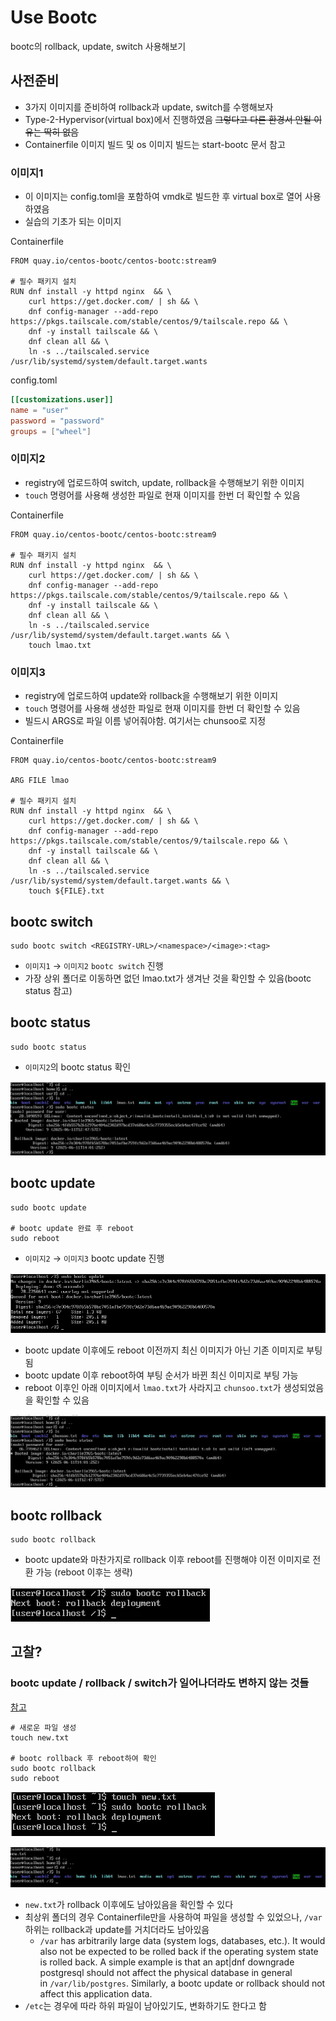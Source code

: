 # Use Bootc

bootc의 rollback, update, switch 사용해보기

## 사전준비

- 3가지 이미지를 준비하여 rollback과 update, switch를 수행해보자
- Type-2-Hypervisor(virtual box)에서 진행하였음 ~~그렇다고 다른 환경서 안될 이유는 딱히 없음~~
- Containerfile 이미지 빌드 및 os 이미지 빌드는 start-bootc 문서 참고

### 이미지1

- 이 이미지는 config.toml을 포함하여 vmdk로 빌드한 후 virtual box로 열어 사용하였음
- 실습의 기초가 되는 이미지

Containerfile
``` Conatainerfile
FROM quay.io/centos-bootc/centos-bootc:stream9

# 필수 패키지 설치
RUN dnf install -y httpd nginx  && \
    curl https://get.docker.com/ | sh && \
    dnf config-manager --add-repo https://pkgs.tailscale.com/stable/centos/9/tailscale.repo && \
    dnf -y install tailscale && \
    dnf clean all && \
    ln -s ../tailscaled.service /usr/lib/systemd/system/default.target.wants
```

config.toml
``` toml
[[customizations.user]]
name = "user"           
password = "password"   
groups = ["wheel"]      
```

### 이미지2

- registry에 업로드하여 switch, update, rollback을 수행해보기 위한 이미지
- `touch` 명령어를 사용해 생성한 파일로 현재 이미지를 한번 더 확인할 수 있음

Containerfile
``` Containerfile
FROM quay.io/centos-bootc/centos-bootc:stream9

# 필수 패키지 설치
RUN dnf install -y httpd nginx  && \
    curl https://get.docker.com/ | sh && \
    dnf config-manager --add-repo https://pkgs.tailscale.com/stable/centos/9/tailscale.repo && \
    dnf -y install tailscale && \
    dnf clean all && \
    ln -s ../tailscaled.service /usr/lib/systemd/system/default.target.wants && \
    touch lmao.txt
```

### 이미지3

- registry에 업로드하여 update와 rollback을 수행해보기 위한 이미지
- `touch` 명령어를 사용해 생성한 파일로 현재 이미지를 한번 더 확인할 수 있음
- 빌드시 ARGS로 파일 이름 넣어줘야함. 여기서는 chunsoo로 지정

Containerfile
``` Containerfile
FROM quay.io/centos-bootc/centos-bootc:stream9

ARG FILE lmao

# 필수 패키지 설치
RUN dnf install -y httpd nginx  && \
    curl https://get.docker.com/ | sh && \
    dnf config-manager --add-repo https://pkgs.tailscale.com/stable/centos/9/tailscale.repo && \
    dnf -y install tailscale && \
    dnf clean all && \
    ln -s ../tailscaled.service /usr/lib/systemd/system/default.target.wants && \
    touch ${FILE}.txt
```

## bootc switch

``` shell
sudo bootc switch <REGISTRY-URL>/<namespace>/<image>:<tag>
```

- `이미지1` → `이미지2` `bootc switch` 진행
- 가장 상위 폴더로 이동하면 없던 lmao.txt가 생겨난 것을 확인할 수 있음(bootc status 참고)

## bootc status

``` shell
sudo bootc status
```

- `이미지2`의 bootc status 확인

![img](./images/bootc-status.png)

## bootc update

``` shell
sudo bootc update

# bootc update 완료 후 reboot
sudo reboot
```

- `이미지2` → `이미지3` bootc update 진행

![img](./images/bootc-update.png)

- bootc update 이후에도 reboot 이전까지 최신 이미지가 아닌 기존 이미지로 부팅됨
- bootc update 이후 reboot하여 부팅 순서가 바뀐 최신 이미지로 부팅 가능
- reboot 이후인 아래 이미지에서 `lmao.txt`가 사라지고 `chunsoo.txt`가 생성되었음을 확인할 수 있음

![img](./images/after-reboot.png)

## bootc rollback

``` shell
sudo bootc rollback
```

- bootc update와 마찬가지로 rollback 이후 reboot를 진행해야 이전 이미지로 전환 가능 (reboot 이후는 생략)

![img](./images/bootc-rollback.png)

## 고찰?

### bootc update / rollback / switch가 일어나더라도 변하지 않는 것들

[참고](https://bootc-dev.github.io/bootc/filesystem.html)

``` shell
# 새로운 파일 생성
touch new.txt

# bootc rollback 후 reboot하여 확인
sudo bootc rollback
sudo reboot
```

![img](./images/experiment-before.png)

![img](./images/experiment-after.png)

- `new.txt`가 rollback 이후에도 남아있음을 확인할 수 있다
- 최상위 폴더의 경우 Containerfile만을 사용하여 파일을 생성할 수 있었으나, `/var`하위는 rollback과 update를 거치더라도 남아있음
    - `/var` has arbitrarily large data (system logs, databases, etc.). It would also not be expected to be rolled back if the operating system state is rolled back. A simple example is that an apt|dnf downgrade postgresql should not affect the physical database in general in `/var/lib/postgres`. Similarly, a bootc update or rollback should not affect this application data.
- `/etc`는 경우에 따라 하위 파일이 남아있기도, 변화하기도 한다고 함

